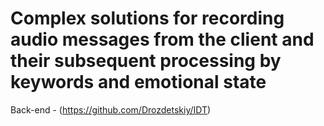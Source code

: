 # Complex solutions for recording audio messages from the client and their subsequent processing by keywords and emotional state

Back-end - (https://github.com/Drozdetskiy/IDT)
